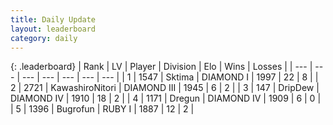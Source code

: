 ```yaml
---
title: Daily Update
layout: leaderboard
category: daily
---
```


{: .leaderboard}
| Rank | LV | Player | Division | Elo | Wins | Losses |
| --- | --- | --- | --- | --- | --- | --- |
| <span data-change="0">1</span> | 1547 | <span title="ID: 353063">Sktima</span> | DIAMOND I | <span data-change="-312">1997</span> | <span data-change="-214">22</span> | <span data-change="-55">8</span> |
| <span data-change="1">2</span> | 2721 | <span title="ID: 164871">KawashiroNitori</span> | DIAMOND III | <span data-change="-355">1945</span> | <span data-change="-368">6</span> | <span data-change="-113">2</span> |
| <span data-change="211">3</span> | 147 | <span title="ID: 649454">DripDew</span> | DIAMOND IV | <span data-change="-15">1910</span> | <span data-change="-3">18</span> | <span data-change="-8">2</span> |
| <span data-change="2">4</span> | 1171 | <span title="ID: 337810">Dregun</span> | DIAMOND IV | <span data-change="-273">1909</span> | <span data-change="-73">6</span> | <span data-change="-21">0</span> |
| <span data-change="78">5</span> | 1396 | <span title="ID: 46333">Bugrofun</span> | RUBY I | <span data-change="-124">1887</span> | <span data-change="-37">12</span> | <span data-change="-32">2</span> |
